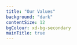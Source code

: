 ```yaml
---
title: "Our Values"
background: "dark"
contentSize: 12
bgColour: xd-bg-secondary
mainTitle: true
---
```

